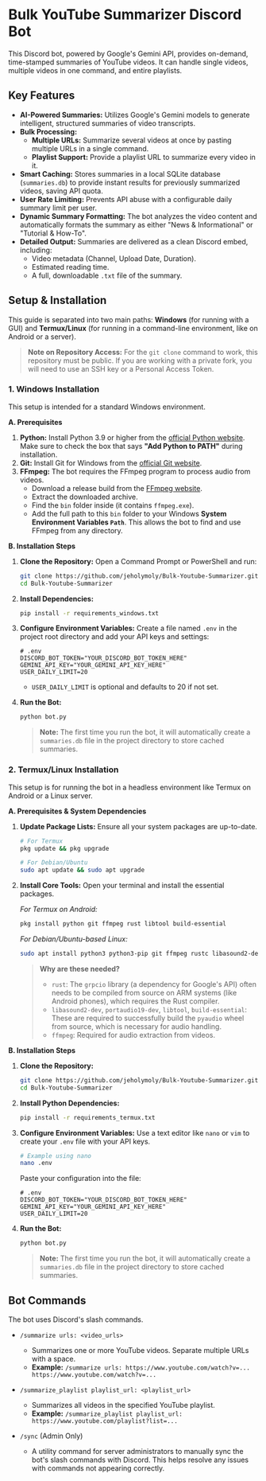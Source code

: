 # Bulk YouTube Summarizer Discord Bot

This Discord bot, powered by Google's Gemini API, provides on-demand, time-stamped summaries of YouTube videos. It can handle single videos, multiple videos in one command, and entire playlists.

## Key Features

- **AI-Powered Summaries:** Utilizes Google's Gemini models to generate intelligent, structured summaries of video transcripts.
- **Bulk Processing:**
    - **Multiple URLs:** Summarize several videos at once by pasting multiple URLs in a single command.
    - **Playlist Support:** Provide a playlist URL to summarize every video in it.
- **Smart Caching:** Stores summaries in a local SQLite database (`summaries.db`) to provide instant results for previously summarized videos, saving API quota.
- **User Rate Limiting:** Prevents API abuse with a configurable daily summary limit per user.
- **Dynamic Summary Formatting:** The bot analyzes the video content and automatically formats the summary as either "News & Informational" or "Tutorial & How-To".
- **Detailed Output:** Summaries are delivered as a clean Discord embed, including:
    - Video metadata (Channel, Upload Date, Duration).
    - Estimated reading time.
    - A full, downloadable `.txt` file of the summary.

## Setup & Installation

This guide is separated into two main paths: **Windows** (for running with a GUI) and **Termux/Linux** (for running in a command-line environment, like on Android or a server).

> **Note on Repository Access:** For the `git clone` command to work, this repository must be public. If you are working with a private fork, you will need to use an SSH key or a Personal Access Token.

### 1. Windows Installation

This setup is intended for a standard Windows environment.

**A. Prerequisites**

1.  **Python:** Install Python 3.9 or higher from the [official Python website](https://www.python.org/downloads/). Make sure to check the box that says **"Add Python to PATH"** during installation.
2.  **Git:** Install Git for Windows from the [official Git website](https://git-scm.com/download/win).
3.  **FFmpeg:** The bot requires the FFmpeg program to process audio from videos.
    *   Download a release build from the [FFmpeg website](https://www.gyan.dev/ffmpeg/builds/).
    *   Extract the downloaded archive.
    *   Find the `bin` folder inside (it contains `ffmpeg.exe`).
    *   Add the full path to this `bin` folder to your Windows **System Environment Variables `Path`**. This allows the bot to find and use FFmpeg from any directory.

**B. Installation Steps**

1.  **Clone the Repository:** Open a Command Prompt or PowerShell and run:
    ```bash
    git clone https://github.com/jeholymoly/Bulk-Youtube-Summarizer.git
    cd Bulk-Youtube-Summarizer
    ```

2.  **Install Dependencies:**
    ```bash
    pip install -r requirements_windows.txt
    ```

3.  **Configure Environment Variables:** Create a file named `.env` in the project root directory and add your API keys and settings:
    ```env
    # .env
    DISCORD_BOT_TOKEN="YOUR_DISCORD_BOT_TOKEN_HERE"
    GEMINI_API_KEY="YOUR_GEMINI_API_KEY_HERE"
    USER_DAILY_LIMIT=20
    ```
    - `USER_DAILY_LIMIT` is optional and defaults to 20 if not set.

4.  **Run the Bot:**
    ```bash
    python bot.py
    ```
    > **Note:** The first time you run the bot, it will automatically create a `summaries.db` file in the project directory to store cached summaries.

### 2. Termux/Linux Installation

This setup is for running the bot in a headless environment like Termux on Android or a Linux server.

**A. Prerequisites & System Dependencies**

1.  **Update Package Lists:** Ensure all your system packages are up-to-date.
    ```bash
    # For Termux
    pkg update && pkg upgrade
    
    # For Debian/Ubuntu
    sudo apt update && sudo apt upgrade
    ```

2.  **Install Core Tools:** Open your terminal and install the essential packages.
    
    *For Termux on Android:*
    ```bash
    pkg install python git ffmpeg rust libtool build-essential
    ```
    
    *For Debian/Ubuntu-based Linux:*
    ```bash
    sudo apt install python3 python3-pip git ffmpeg rustc libasound2-dev portaudio19-dev
    ```

    > **Why are these needed?**
    > - `rust`: The `grpcio` library (a dependency for Google's API) often needs to be compiled from source on ARM systems (like Android phones), which requires the Rust compiler.
    > - `libasound2-dev`, `portaudio19-dev`, `libtool`, `build-essential`: These are required to successfully build the `pyaudio` wheel from source, which is necessary for audio handling.
    > - `ffmpeg`: Required for audio extraction from videos.

**B. Installation Steps**

1.  **Clone the Repository:**
    ```bash
    git clone https://github.com/jeholymoly/Bulk-Youtube-Summarizer.git
    cd Bulk-Youtube-Summarizer
    ```

2.  **Install Python Dependencies:**
    ```bash
    pip install -r requirements_termux.txt
    ```

3.  **Configure Environment Variables:** Use a text editor like `nano` or `vim` to create your `.env` file with your API keys.
    ```bash
    # Example using nano
    nano .env
    ```
    Paste your configuration into the file:
    ```env
    # .env
    DISCORD_BOT_TOKEN="YOUR_DISCORD_BOT_TOKEN_HERE"
    GEMINI_API_KEY="YOUR_GEMINI_API_KEY_HERE"
    USER_DAILY_LIMIT=20
    ```

4.  **Run the Bot:**
    ```bash
    python bot.py
    ```
    > **Note:** The first time you run the bot, it will automatically create a `summaries.db` file in the project directory to store cached summaries.

## Bot Commands

The bot uses Discord's slash commands.

- `/summarize urls: <video_urls>`
  - Summarizes one or more YouTube videos. Separate multiple URLs with a space.
  - **Example:** `/summarize urls: https://www.youtube.com/watch?v=... https://www.youtube.com/watch?v=...`

- `/summarize_playlist playlist_url: <playlist_url>`
  - Summarizes all videos in the specified YouTube playlist.
  - **Example:** `/summarize_playlist playlist_url: https://www.youtube.com/playlist?list=...`

- `/sync` (Admin Only)
  - A utility command for server administrators to manually sync the bot's slash commands with Discord. This helps resolve any issues with commands not appearing correctly.

